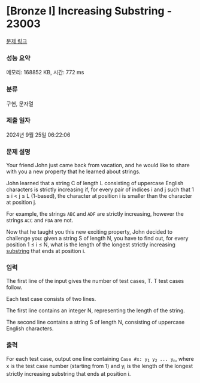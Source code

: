 # [Bronze I] Increasing Substring - 23003 

[문제 링크](https://www.acmicpc.net/problem/23003) 

### 성능 요약

메모리: 168852 KB, 시간: 772 ms

### 분류

구현, 문자열

### 제출 일자

2024년 9월 25일 06:22:06

### 문제 설명

<p>Your friend John just came back from vacation, and he would like to share with you a new property that he learned about strings.</p>

<p>John learned that a string C of length L consisting of uppercase English characters is strictly increasing if, for every pair of indices i and j such that 1 ≤ i < j ≤ L (1-based), the character at position i is smaller than the character at position j.</p>

<p>For example, the strings <code>ABC</code> and <code>ADF</code> are strictly increasing, however the strings <code>ACC</code> and <code>FDA</code> are not.</p>

<p>Now that he taught you this new exciting property, John decided to challenge you: given a string S of length N, you have to find out, for every position 1 ≤ i ≤ N, what is the length of the longest strictly increasing <a href="https://en.wikipedia.org/wiki/Substring">substring</a> that ends at position i.</p>

### 입력 

 <p>The first line of the input gives the number of test cases, T. T test cases follow.</p>

<p>Each test case consists of two lines.</p>

<p>The first line contains an integer N, representing the length of the string.</p>

<p>The second line contains a string S of length N, consisting of uppercase English characters.</p>

### 출력 

 <p>For each test case, output one line containing <code>Case #x: y<sub>1</sub> y<sub>2</sub> ... y<sub>n</sub></code>, where x is the test case number (starting from 1) and y<sub>i</sub> is the length of the longest strictly increasing substring that ends at position i.</p>

